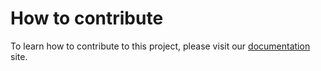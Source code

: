 # How to contribute

To learn how to contribute to this project, please visit our [documentation](https://goodtok.io/docs/contributing/guide) site.
